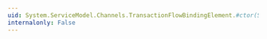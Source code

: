 ```yaml
---
uid: System.ServiceModel.Channels.TransactionFlowBindingElement.#ctor(System.ServiceModel.TransactionProtocol)
internalonly: False
---
```

